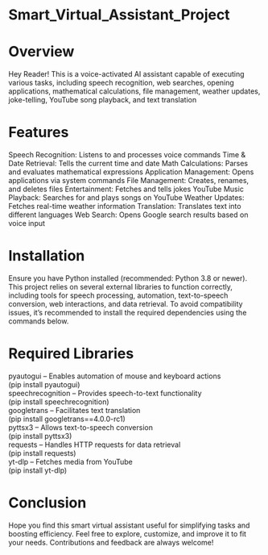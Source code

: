 # Smart_Virtual_Assistant_Project
# Overview
Hey Reader! This is a voice-activated AI assistant capable of executing various tasks, including speech recognition, web searches, opening applications, mathematical calculations, file management, weather updates, joke-telling, YouTube song playback, and text translation
# Features
Speech Recognition: Listens to and processes voice commands
Time & Date Retrieval: Tells the current time and date
Math Calculations: Parses and evaluates mathematical expressions
Application Management: Opens applications via system commands
File Management: Creates, renames, and deletes files
Entertainment: Fetches and tells jokes
YouTube Music Playback: Searches for and plays songs on YouTube
Weather Updates: Fetches real-time weather information
Translation: Translates text into different languages
Web Search: Opens Google search results based on voice input
# Installation
Ensure you have Python installed (recommended: Python 3.8 or newer). This project relies on several external libraries to function correctly, including tools for speech processing, automation, text-to-speech conversion, web interactions, and data retrieval. To avoid compatibility issues, it’s recommended to install the required dependencies using the commands below.
# Required Libraries
pyautogui – Enables automation of mouse and keyboard actions<br>
(pip install pyautogui)<br>
speechrecognition – Provides speech-to-text functionality<br>
(pip install speechrecognition)<br>
googletrans – Facilitates text translation<br>
(pip install googletrans==4.0.0-rc1)<br>
pyttsx3 – Allows text-to-speech conversion<br>
(pip install pyttsx3)<br>
requests – Handles HTTP requests for data retrieval<br>
(pip install requests)<br>
yt-dlp – Fetches media from YouTube<br>
(pip install yt-dlp)<br>
# Conclusion
Hope you find this smart virtual assistant useful for simplifying tasks and boosting efficiency. Feel free to explore, customize, and improve it to fit your needs. Contributions and feedback are always welcome!
